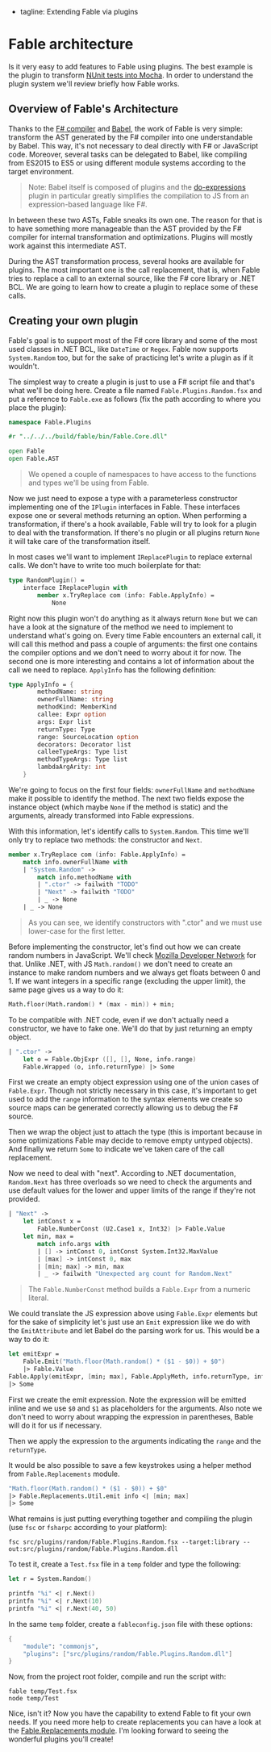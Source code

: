  - tagline: Extending Fable via plugins

# Fable architecture

Is it very easy to add features to Fable using plugins. The best example is the plugin
to transform [NUnit tests into Mocha](https://github.com/fable-compiler/Fable/blob/master/src/plugins/nunit/Fable.Plugins.NUnit.fsx). In order to understand the plugin
system we'll review briefly how Fable works.

## Overview of Fable's Architecture

Thanks to the [F# compiler](http://fsharp.github.io/FSharp.Compiler.Service/)
and [Babel](http://babeljs.io), the work of Fable is very simple: transform
the AST generated by the F# compiler into one understandable by Babel.
This way, it's not necessary to deal directly with F# or JavaScript code.
Moreover, several tasks can be delegated to Babel, like compiling from ES2015 to ES5
or using different module systems according to the target environment.

> Note: Babel itself is composed of plugins and the [do-expressions](http://wiki.ecmascript.org/doku.php?id=strawman:do_expressions)
plugin in particular greatly simplifies the compilation to JS from an expression-based language like F#.

In between these two ASTs, Fable sneaks its own one. The reason for that
is to have something more manageable than the AST provided by the F# compiler
for internal transformation and optimizations. Plugins will mostly work against
this intermediate AST.

During the AST transformation process, several hooks are available for plugins.
The most important one is the call replacement, that is, when Fable tries to
replace a call to an external source, like the F# core library or .NET BCL.
We are going to learn how to create a plugin to replace some of these calls.

## Creating your own plugin

Fable's goal is to support most of the F# core library and some of the most
used classes in .NET BCL, like `DateTime` or `Regex`. Fable now supports
`System.Random` too, but for the sake of practicing let's write a plugin
as if it wouldn't.

The simplest way to create a plugin is just to use a F# script file and that's
what we'll be doing here. Create a file named `Fable.Plugins.Random.fsx` and
put a reference to `Fable.exe` as follows (fix the path according to where
you place the plugin):

```fsharp
namespace Fable.Plugins

#r "../../../build/fable/bin/Fable.Core.dll"

open Fable
open Fable.AST
```

> We opened a couple of namespaces to have access to
the functions and types we'll be using from Fable.

Now we just need to expose a type with a parameterless constructor
implementing one of the `IPlugin` interfaces in Fable. These interfaces expose
one or several methods returning an option. When performing a transformation,
if there's a hook available, Fable will try to look for a plugin to deal with
the transformation. If there's no plugin or all plugins return `None` it will
take care of the transformation itself.

In most cases we'll want to implement `IReplacePlugin` to replace external calls.
We don't have to write too much boilerplate for that:

```fsharp
type RandomPlugin() =
    interface IReplacePlugin with
        member x.TryReplace com (info: Fable.ApplyInfo) =
            None
```

Right now this plugin won't do anything as it always return `None` but we
can have a look at the signature of the method we need to implement to
understand what's going on. Every time Fable encounters an external call,
it will call this method and pass a couple of arguments: the first one
contains the compiler options and we don't need to worry about it for now.
The second one is more interesting and contains a lot of information about
the call we need to replace. `ApplyInfo` has the following definition:

```fsharp
type ApplyInfo = {
        methodName: string
        ownerFullName: string
        methodKind: MemberKind
        callee: Expr option
        args: Expr list
        returnType: Type
        range: SourceLocation option
        decorators: Decorator list
        calleeTypeArgs: Type list
        methodTypeArgs: Type list
        lambdaArgArity: int
    }
```

We're going to focus on the first four fields: `ownerFullName` and `methodName`
make it possible to identify the method. The next two fields expose the instance object
(which maybe `None` if the method is static) and the arguments, already transformed
into Fable expressions.

With this information, let's identify calls to `System.Random`. This time we'll
only try to replace two methods: the constructor and `Next`.

```fsharp
member x.TryReplace com (info: Fable.ApplyInfo) =
    match info.ownerFullName with
    | "System.Random" ->
        match info.methodName with
        | ".ctor" -> failwith "TODO"
        | "Next" -> failwith "TODO"
        | _ -> None
    | _ -> None
```

> As you can see, we identify constructors with ".ctor" and we must use lower-case
for the first letter.

Before implementing the constructor, let's find out how we can create random
numbers in JavaScript. We'll check [Mozilla Developer Network](https://developer.mozilla.org/en-US/docs/Web/JavaScript/Reference/Global_Objects/Math/random)
for that. Unlike .NET, with JS `Math.random()` we don't need to create an instance
to make random numbers and we always get floats between 0 and 1. If we want integers
in a specific range (excluding the upper limit), the same page gives us a way to do it:

```fsharp
Math.floor(Math.random() * (max - min)) + min;
```

To be compatible with .NET code, even if we don't actually need a constructor,
we have to fake one. We'll do that by just returning an empty object.

```fsharp
| ".ctor" ->
    let o = Fable.ObjExpr ([], [], None, info.range)
    Fable.Wrapped (o, info.returnType) |> Some
```

First we create an empty object expression using one of the union cases of
`Fable.Expr`. Though not strictly necessary in this case, it's important to get
used to add the `range` information to the syntax elements we create so source maps
can be generated correctly allowing us to debug the F# source.

Then we wrap the object just to attach the type (this is important because
in some optimizations Fable may decide to remove empty untyped objects). And finally
we return `Some` to indicate we've taken care of the call replacement.

Now we need to deal with "next". According to .NET documentation, `Random.Next`
has three overloads so we need to check the arguments and use default values
for the lower and upper limits of the range if they're not provided.

```fsharp
| "Next" ->
    let intConst x =
        Fable.NumberConst (U2.Case1 x, Int32) |> Fable.Value
    let min, max =
        match info.args with
        | [] -> intConst 0, intConst System.Int32.MaxValue
        | [max] -> intConst 0, max
        | [min; max] -> min, max
        | _ -> failwith "Unexpected arg count for Random.Next"
```

> The `Fable.NumberConst` method builds a `Fable.Expr` from a numeric literal.

We could translate the JS expression above using `Fable.Expr` elements but for
the sake of simplicity let's just use an `Emit` expression like we do with the
`EmitAttribute` and let Babel do the parsing work for us. This would be a way to do it:

```fsharp
let emitExpr =
    Fable.Emit("Math.floor(Math.random() * ($1 - $0)) + $0")
    |> Fable.Value
Fable.Apply(emitExpr, [min; max], Fable.ApplyMeth, info.returnType, info.range)
|> Some
```

First we create the emit expression. Note the expression will be emitted inline
and we use `$0` and `$1` as placeholders for the arguments. Also note we don't
need to worry about wrapping the expression in parentheses, Bable will do it for
us if necessary.

Then we apply the expression to the arguments indicating the `range` and the `returnType`.

It would be also possible to save a few keystrokes using a helper method from
`Fable.Replacements` module.

```fsharp
"Math.floor(Math.random() * ($1 - $0)) + $0"
|> Fable.Replacements.Util.emit info <| [min; max]
|> Some
```

What remains is just putting everything together and compiling the plugin
(use `fsc` or `fsharpc` according to your platform):

```
fsc src/plugins/random/Fable.Plugins.Random.fsx --target:library --out:src/plugins/random/Fable.Plugins.Random.dll
```

To test it, create a `Test.fsx` file in a `temp` folder and type the following:

```fsharp
let r = System.Random()

printfn "%i" <| r.Next()
printfn "%i" <| r.Next(10)
printfn "%i" <| r.Next(40, 50)
```

In the same `temp` folder, create a `fableconfig.json` file with these options:

```fsharp
{
    "module": "commonjs",
    "plugins": ["src/plugins/random/Fable.Plugins.Random.dll"]
}
```

Now, from the project root folder, compile and run the script with:

```
fable temp/Test.fsx
node temp/Test
```

Nice, isn't it? Now you have the capability to extend Fable to fit your own needs.
If you need more help to create replacements you can have a look at the [Fable.Replacements
module](https://github.com/fable-compiler/Fable/blob/master/src/fable-fsharp/Replacements/Replacements.fs).
I'm looking forward to seeing the wonderful plugins you'll create!
